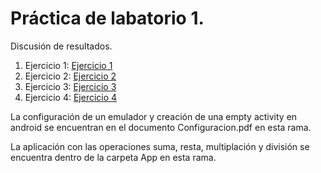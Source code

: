 # Práctica de labatorio 1.

Discusión de resultados.

1. Ejercicio 1: [Ejercicio 1](https://replit.com/@Leonardo44/Ejercicio1?v=1)
2. Ejercicio 2: [Ejercicio 2](https://replit.com/@Leonardo44/Ejercicio2?v=1)
3. Ejercicio 3: [Ejercicio 3](https://replit.com/@Leonardo44/Ejercicio3?v=1)
4. Ejercicio 4: [Ejercicio 4](https://replit.com/@Leonardo44/Ejercicio4?v=1)

La configuración de un emulador y creación de una empty activity en android se encuentran en el documento Configuracion.pdf en esta rama.

La aplicación con las operaciones suma, resta, multiplación y división se encuentra dentro de la carpeta App en esta rama.